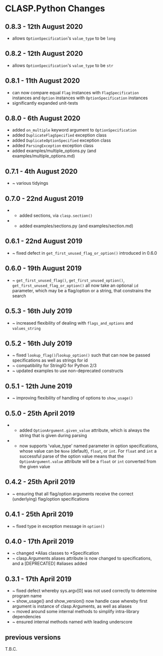 # **CLASP.Python** Changes

## 0.8.3 - 12th August 2020

* allows ``OptionSpecification``'s ``value_type`` to be ``long``

## 0.8.2 - 12th August 2020

* allows ``OptionSpecification``'s ``value_type`` to be ``str``

## 0.8.1 - 11th August 2020

* can now compare equal ``Flag`` instances with ``FlagSpecification`` instances and ``Option`` instances with ``OptionSpecification`` instances
* significantly expanded unit-tests

## 0.8.0 - 6th August 2020

* added ``on_multiple`` keyword argument to ``OptionSpecification``
* added ``DuplicateFlagSpecified`` exception class
* added ``DuplicateOptionSpecified`` exception class
* added ``ParsingException`` exception class
* added examples/multiple_options.py (and examples/multiple_options.md)

## 0.7.1 - 4th August 2020

* ~ various tidyings

## 0.7.0 - 22nd August 2019

* + added sections, via ``clasp.section()``
* + added examples/sections.py (and examples/section.md)

## 0.6.1 - 22nd August 2019

* ~ fixed defect in ``get_first_unused_flag_or_option()`` introduced in 0.6.0

## 0.6.0 - 19th August 2019

* ~ ``get_first_unused_flag()``, ``get_first_unused_option()``, ``get_first_unused_flag_or_option()`` all now take an optional ``id`` parameter, which may be a flag/option or a string, that constrains the search

## 0.5.3 - 16th July 2019

* ~ increased flexibility of dealing with ``flags_and_options`` and ``values_string``

## 0.5.2 - 16th July 2019

* ~ fixed ``lookup_flag()``/``lookup_option()`` such that can now be passed specifications as well as strings for id
* ~ compatibility for StringIO for Python 2/3
* ~ updated examples to use non-deprecated constructs

## 0.5.1 - 12th June 2019

* ~ improving flexibility of handling of options to ``show_usage()``

## 0.5.0 - 25th April 2019

* + added ``OptionArgument.given_value`` attribute, which is always the string that is given during parsing
* + now supports 'value_type' named parameter in option specifications, whose value can be ``None`` (default), ``float``, or ``int``. For ``float`` and ``int`` a successful parse of the option value means that the ``OptionArgument.value`` attribute will be a ``float`` or ``int`` converted from the given value

## 0.4.2 - 25th April 2019

* ~ ensuring that all flag/option arguments receive the correct (underlying) flag/option specifications

## 0.4.1 - 25th April 2019

* ~ fixed type in exception message in ``option()``

## 0.4.0 - 17th April 2019

* ~ changed *Alias classes to *Specification
* ~ clasp.Arguments aliases attribute is now changed to specifications, and a [DEPRECATED] #aliases added

## 0.3.1 - 17th April 2019

* ~ fixed defect whereby sys.argv[0] was not used correctly to determine program name
* ~ show_usage() and show_version() now handle case whereby first argument is instance of clasp.Arguments, as well as aliases
* ~ moved around some internal methods to simplify intra-library dependencies
* ~ ensured internal methods named with leading underscore


## previous versions

T.B.C.


